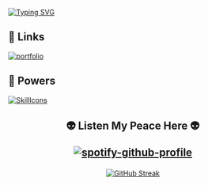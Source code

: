

[![Typing SVG](https://readme-typing-svg.demolab.com?font=Nova+Square&weight=300&size=30&pause=1043&color=0EF0AA&center=true&vCenter=true&random=false&width=1000&height=100&lines=Hey+Stranger!+%F0%9F%91%BE+I'+m+Pasindu+Prabash+Peiris;I'm+a+full+stack+web+developer%2C+designer;I'm+an+undergraduate+student+at+SLIIT;You+can+contact+me+using+the+links+above)](https://git.io/typing-svg)

## 🔗 Links
[![portfolio](https://img.shields.io/badge/my_portfolio-000?style=for-the-badge&logo=ko-fi&logoColor=white)](/)


## 🔗 Powers 
[![SkillIcons](https://skillicons.dev/icons?i=html,css,js,php,mysql,bootstrap,sass,tailwind,jquery,react,vite,nextjs,angular,nodejs,express,ts,mongodb,firebase,wordpress,postman,c,cpp,java,python,kotlin,r,git,netlify,spring,vercel,vscode,visualstudio,webstorm,idea,androidstudio,eclipse,codepen,figma)](https://skillicons.dev) 


##
<h2 align='center'>


👽 Listen My Peace Here 👽

[![spotify-github-profile](https://spotify-github-profile.kittinanx.com/api/view?uid=dmmi0beky8x3tssrl54k612hb&cover_image=true&theme=novatorem&show_offline=false&background_color=121212&interchange=false&bar_color=53b14f&bar_color_cover=false)](https://spotify-github-profile.kittinanx.com/api/view?uid=dmmi0beky8x3tssrl54k612hb&redirect=true)
</h2>




<div align="center">
  
  [![GitHub Streak](https://streak-stats.demolab.com?user=Pasindu%20Peiris&theme=github-dark)](https://git.io/streak-stats)
</div>

